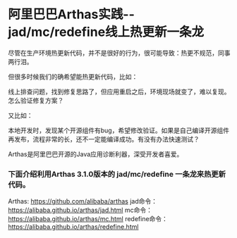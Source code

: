# 阿里巴巴Arthas实践--jad/mc/redefine线上热更新一条龙


尽管在生产环境热更新代码，并不是很好的行为，很可能导致：热更不规范，同事两行泪。

但很多时候我们的确希望能热更新代码，比如：

线上排查问题，找到修复思路了，但应用重启之后，环境现场就变了，难以复现。怎么验证修复方案？

又比如：

本地开发时，发现某个开源组件有bug，希望修改验证。如果是自己编译开源组件再发布，流程非常的长，还不一定能编译成功。有没有办法快速测试？

Arthas是阿里巴巴开源的Java应用诊断利器，深受开发者喜爱。

### 下面介绍利用Arthas 3.1.0版本的 jad/mc/redefine 一条龙来热更新代码。

Arthas: https://github.com/alibaba/arthas
jad命令：https://alibaba.github.io/arthas/jad.html
mc命令：https://alibaba.github.io/arthas/mc.html
redefine命令：https://alibaba.github.io/arthas/redefine.html

